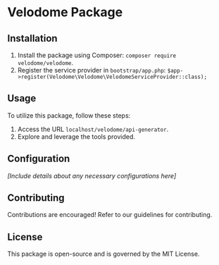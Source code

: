 # Velodome Package

## Installation

1. Install the package using Composer: `composer require velodome/velodome`.
2. Register the service provider in `bootstrap/app.php`: `$app->register(Velodome\Velodome\VelodomeServiceProvider::class);`

## Usage

To utilize this package, follow these steps:
1. Access the URL `localhost/velodome/api-generator`.
2. Explore and leverage the tools provided.

## Configuration

_[Include details about any necessary configurations here]_

## Contributing

Contributions are encouraged! Refer to our guidelines for contributing.

## License

This package is open-source and is governed by the MIT License.
